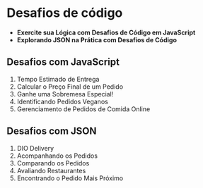 # Desafios de código

- **Exercite sua Lógica com Desafios de Código em JavaScript**
- **Explorando JSON na Prática com Desafios de Código**
## Desafios com JavaScript

1. Tempo Estimado de Entrega
2. Calcular o Preço Final de um Pedido
3. Ganhe uma Sobremesa Especial!
4. Identificando Pedidos Veganos
5. Gerenciamento de Pedidos de Comida Online
## Desafios com JSON

1. DIO Delivery
2. Acompanhando os Pedidos
3. Comparando os Pedidos
4. Avaliando Restaurantes
5. Encontrando o Pedido Mais Próximo